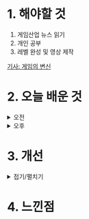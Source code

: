 
# 1. 해야할 것

1. 게임산업 뉴스 읽기 
2. 개인 공부  
3. 레벨 완성 및 영상 제작

[기사: 게임의 변신](https://www.gameinsight.co.kr/news/articleView.html?idxno=32821)


# 2. 오늘 배운 것

<details>
<summary>오전</summary>

## 오늘의 뉴스
### 게임의 변신
![image](https://github.com/user-attachments/assets/11da6d0c-d07a-4ba6-a518-73471118ed72)
```
마비노기의 게임엔진 교체는 정말 환영할만한 변경이다
내가 가장 좋아했던 첫 MMORPG이기 때문에 그래픽이 업데이트 된다면
다시 시작하고 싶다
그 외
와우나 로아같은 게임들도 확장팩과 시즌 변경으로 게임을 환기하기에
새로 시작하는 사람들이 접근하기 쉽고
기존 유저들도 새로운 경험을 줄 수 있다는 것에 대해서
이런 변화는 좋은게 아닐까?
물론 말만 변경이 아니라 정말 플레이적으로 새 경험을 줄 수 있어야 한다는 전제하에.
```
</details>


<details>
<summary>오후</summary>


</details>




# 3. 개선


<details>
<summary>접기/펼치기</summary>


</details>



# 4. 느낀점


